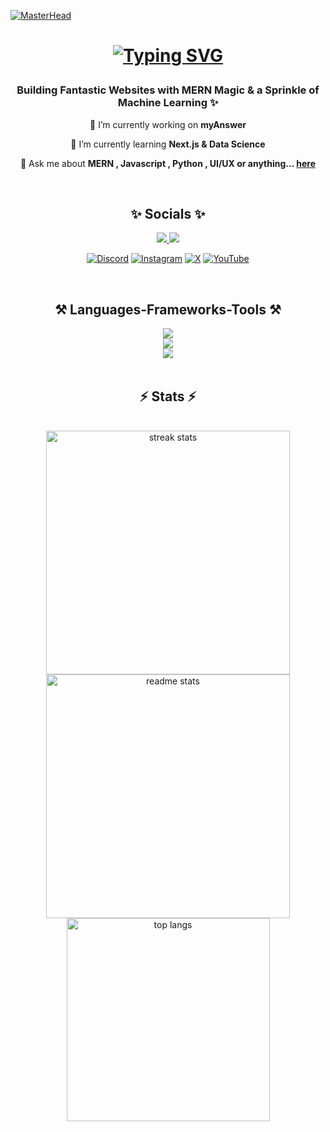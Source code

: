 [![MasterHead](https://res.cloudinary.com/superfolio/image/upload/v1620689979/68747470733a2f2f692e70696e696d672e636f6d2f6f726967696e616c732f63362f33332f63322f63363333633230656465383266306530636564376435373064626533613166332e676966_yjuh2s.gif)](https://github.com/codeonoto)

<h1 align="center"> 
  
  [![Typing SVG](https://readme-typing-svg.demolab.com?font=Fira+Code&weight=600&size=28&pause=1000&color=00F77A&center=true&vCenter=true&random=false&width=435&lines=Hi...+There+!+%F0%9F%91%8B;I+Am+Deepanshu+Sahu+%F0%9F%98%8A)](https://git.io/typing-svg)
</h1>
<h3 align="center">Building Fantastic Websites with MERN Magic & a Sprinkle of Machine Learning ✨</h3>

<div align="center">
  
  🔭 I’m currently working on **myAnswer**
  
  🌱 I’m currently learning **Next.js & Data Science**

  💬 Ask me about **MERN , Javascript , Python , UI/UX or anything... [here](https://github.com/codeonoto/codeonoto/issues)**
  
</div>

<br/>
<h2 align="center" > ✨ Socials ✨</h2>
<div align="center"> 
  <a href="mailto:onoto0409@gmail.com">
    <img src="https://img.shields.io/badge/Gmail-333333?style=for-the-badge&logo=gmail&logoColor=red" />
  </a>
  <a href="https://www.linkedin.com/in/deepanshu-sahu-d04m12/" target="_blank">
    <img src="https://img.shields.io/badge/LinkedIn-0077B5?style=for-the-badge&logo=linkedin&logoColor=white" target="_blank" />
  </a>
</div>

<div align="center">
  
[![Discord](https://img.shields.io/badge/Discord-%237289DA.svg?logo=discord&logoColor=white)](https://discord.gg/92E98gUMWc) [![Instagram](https://img.shields.io/badge/Instagram-%23E4405F.svg?logo=Instagram&logoColor=white)](https://instagram.com/_ig_sblockgamer__) [![X](https://img.shields.io/badge/X-black.svg?logo=X&logoColor=white)](https://x.com/real_sblock) [![YouTube](https://img.shields.io/badge/YouTube-%23FF0000.svg?logo=YouTube&logoColor=white)](https://youtube.com/@SBlockGamer) 
  
</div>
<br/>



<h2 align="center">⚒️ Languages-Frameworks-Tools ⚒️</h2>
<div align="center">
    <img src="https://skillicons.dev/icons?i=javascript,typescript,python,tailwind,html,css,cpp"/> <br/>
    <img src="https://skillicons.dev/icons?i=mongodb,express,react,nodejs,next,redux,prisma,planetscale"/> <br/>
    <img src="https://skillicons.dev/icons?i=bots,vscode,figma,xd,ps,pr,au,netlify,vercel,postman,blender,git"/> <br/>
</div>

<br/>
<h2 align="center">⚡ Stats ⚡</h2>
<br>
<div align=center>
  <img width=390 src="https://github-readme-streak-stats-salesp07.vercel.app/?user=codeonoto&count_private=true&theme=react&border_radius=10" alt="streak stats"/>
  <img width=390 src="https://github-readme-stats-salesp07.vercel.app/api?username=codeonoto&count_private=true&show_icons=true&theme=react&rank_icon=github&border_radius=10" alt="readme stats" />
  <br/>
  <img width=325 align="center" src="https://github-readme-stats-salesp07.vercel.app/api/top-langs/?username=codeonoto&hide=HTML,Jupyter%20Notebook,ejs,css&langs_count=8&layout=compact&theme=react&border_radius=10&size_weight=0.5&count_weight=0.5" alt="top langs" />

</div>

<br/><br/>
